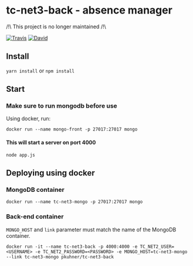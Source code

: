 # tc-net3-back - absence manager

/!\ This project is no longer maintained /!\

[![Travis](https://img.shields.io/travis/rust-lang/rust.svg)](https://travis-ci.org/pkuhner/tc-net3-back)
[![David](https://img.shields.io/david/expressjs/express.svg)](https://david-dm.org/pkuhner/tc-net3-back)


## Install
`yarn install`
or
`npm install`

## Start
### Make sure to run mongodb before use

Using docker, run:

```
docker run --name mongo-front -p 27017:27017 mongo
```

#### This will start a server on port 4000
`node app.js`

## Deploying using docker

### MongoDB container

```
docker run --name tc-net3-mongo -p 27017:27017 mongo
```

### Back-end container

`MONGO_HOST` and `link` parameter must match the name of the MongoDB container.

```
docker run -it --name tc-net3-back -p 4000:4000 -e TC_NET2_USER=<USERNAME> -e TC_NET2_PASSWORD=<PASSWORD> -e MONGO_HOST=tc-net3-mongo --link tc-net3-mongo pkuhner/tc-net3-back
```
